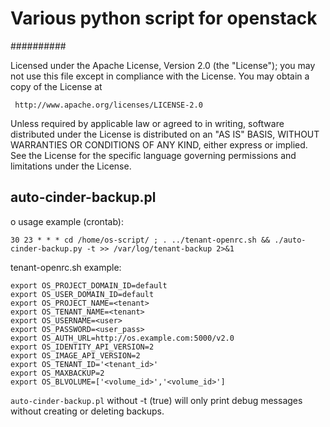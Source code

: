 # Various python script for openstack
##########

Licensed under the Apache License, Version 2.0 (the "License"); you may
not use this file except in compliance with the License. You may obtain
a copy of the License at

     http://www.apache.org/licenses/LICENSE-2.0

Unless required by applicable law or agreed to in writing, software
distributed under the License is distributed on an "AS IS" BASIS, WITHOUT
WARRANTIES OR CONDITIONS OF ANY KIND, either express or implied. See the
License for the specific language governing permissions and limitations
under the License.


## auto-cinder-backup.pl
o
usage example (crontab):

`30 23 * * * cd /home/os-script/ ; . ../tenant-openrc.sh && ./auto-cinder-backup.py -t >> /var/log/tenant-backup 2>&1`

tenant-openrc.sh example:

```
export OS_PROJECT_DOMAIN_ID=default
export OS_USER_DOMAIN_ID=default
export OS_PROJECT_NAME=<tenant>
export OS_TENANT_NAME=<tenant>
export OS_USERNAME=<user>
export OS_PASSWORD=<user_pass>
export OS_AUTH_URL=http://os.example.com:5000/v2.0
export OS_IDENTITY_API_VERSION=2
export OS_IMAGE_API_VERSION=2
export OS_TENANT_ID='<tenant_id>'
export OS_MAXBACKUP=2
export OS_BLVOLUME=['<volume_id>','<volume_id>']
```

`auto-cinder-backup.pl` without -t (true) will only print debug messages without creating or deleting backups.


